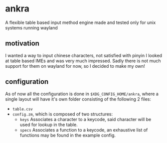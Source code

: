 # ankra
A flexible table based input method engine made and tested only for unix systems running wayland

## motivation
I wanted a way to input chinese characters, not satisfied with pinyin I looked at table based IMEs and was very much impressed. Sadly there is not much support for them on wayland for now, so I decided to make my own!

## configuration
As of now all the configuration is done in `$XDG_CONFIG_HOME/ankra`, where a single layout will have it's own folder consisting of the following 2 files:
- `table.csv`
- `config.zm`, which is composed of two structures:
	- `keys` Associates a character to a keycode, said character will be used for lookup in the table.
	- `specs` Associates a function to a keycode, an exhaustive list of functions may be found in the example config.